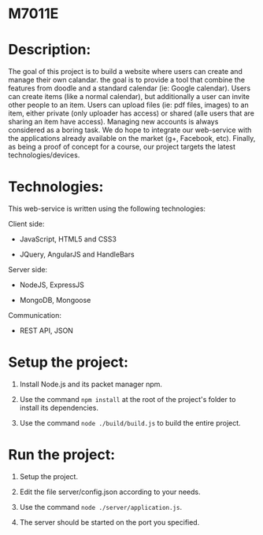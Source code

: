 M7011E
======

Description:
==

The goal of this project is to build a website where users can create and manage their own calandar. the goal is to provide a tool that combine the features from doodle and a standard calendar (ie: Google calendar). Users can create items (like a normal calendar), but additionally a user can invite other people to an item. Users can upload files (ie: pdf files, images) to an item, either private (only uploader has access) or shared (alle users that are sharing an item have access).
Managing new accounts is always considered as a boring task. We do hope to integrate our web-service with the applications already available on the market (g+, Facebook, etc). Finally, as being a proof of concept for a course, our project targets the latest technologies/devices.


Technologies:
==

This web-service is written using the following technologies:

Client side:

- JavaScript, HTML5 and CSS3

- JQuery, AngularJS and HandleBars


Server side:

- NodeJS, ExpressJS

- MongoDB, Mongoose


Communication:

- REST API, JSON


Setup the project:
==

1. Install Node.js and its packet manager npm.

2. Use the command `npm install` at the root of the project's folder to install its dependencies.

3. Use the command `node ./build/build.js` to build the entire project.

Run the project:
==

1. Setup the project.

2. Edit the file server/config.json according to your needs.

3. Use the command `node ./server/application.js`.

4. The server should be started on the port you specified.



